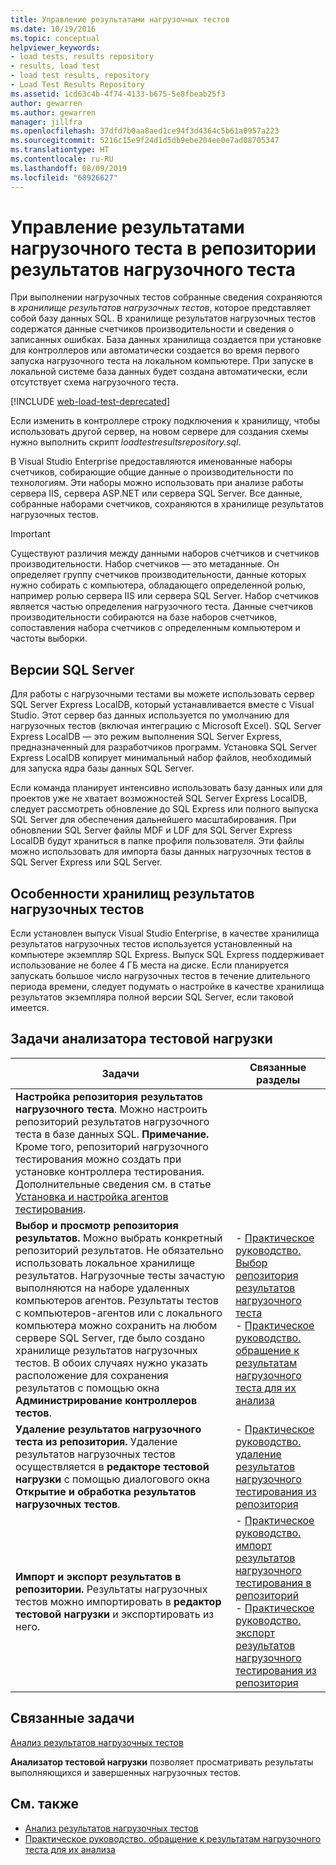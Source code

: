 ```yaml
---
title: Управление результатами нагрузочных тестов
ms.date: 10/19/2016
ms.topic: conceptual
helpviewer_keywords:
- load tests, results repository
- results, load test
- load test results, repository
- Load Test Results Repository
ms.assetid: 1cd63c4b-4f74-4133-b675-5e8fbeab25f3
author: gewarren
ms.author: gewarren
manager: jillfra
ms.openlocfilehash: 37dfd7b0aa8aed1ce94f3d4364c5b61a0957a223
ms.sourcegitcommit: 5216c15e9f24d1d5db9ebe204ee0e7ad08705347
ms.translationtype: HT
ms.contentlocale: ru-RU
ms.lasthandoff: 08/09/2019
ms.locfileid: "68926627"
---
```

# <a name="manage-load-test-results-in-the-load-test-results-repository"></a>Управление результатами нагрузочного теста в репозитории результатов нагрузочного теста

При выполнении нагрузочных тестов собранные сведения сохраняются в *хранилище результатов нагрузочных тестов*, которое представляет собой базу данных SQL. В хранилище результатов нагрузочных тестов содержатся данные счетчиков производительности и сведения о записанных ошибках. База данных хранилища создается при установке для контроллеров или автоматически создается во время первого запуска нагрузочного теста на локальном компьютере. При запуске в локальной системе база данных будет создана автоматически, если отсутствует схема нагрузочного теста.

[!INCLUDE [web-load-test-deprecated](includes/web-load-test-deprecated.md)]

Если изменить в контроллере строку подключения к хранилищу, чтобы использовать другой сервер, на новом сервере для создания схемы нужно выполнить скрипт *loadtestresultsrepository.sql*.

В Visual Studio Enterprise предоставляются именованные наборы счетчиков, собирающие общие данные о производительности по технологиям. Эти наборы можно использовать при анализе работы сервера IIS, сервера ASP.NET или сервера SQL Server. Все данные, собранные наборами счетчиков, сохраняются в хранилище результатов нагрузочных тестов.

> [!IMPORTANT]
> Существуют различия между данными наборов счетчиков и счетчиков производительности. Набор счетчиков — это метаданные. Он определяет группу счетчиков производительности, данные которых нужно собирать с компьютера, обладающего определенной ролью, например ролью сервера IIS или сервера SQL Server. Набор счетчиков является частью определения нагрузочного теста. Данные счетчиков производительности собираются на базе наборов счетчиков, сопоставления набора счетчиков с определенным компьютером и частоты выборки.

## <a name="sql-server-versions"></a>Версии SQL Server

Для работы с нагрузочными тестами вы можете использовать сервер SQL Server Express LocalDB, который устанавливается вместе с Visual Studio. Этот сервер баз данных используется по умолчанию для нагрузочных тестов (включая интеграцию с Microsoft Excel). SQL Server Express LocalDB — это режим выполнения SQL Server Express, предназначенный для разработчиков программ. Установка SQL Server Express LocalDB копирует минимальный набор файлов, необходимый для запуска ядра базы данных SQL Server.

Если команда планирует интенсивно использовать базу данных или для проектов уже не хватает возможностей SQL Server Express LocalDB, следует рассмотреть обновление до SQL Express или полного выпуска SQL Server для обеспечения дальнейшего масштабирования. При обновлении SQL Server файлы MDF и LDF для SQL Server Express LocalDB будут храниться в папке профиля пользователя. Эти файлы можно использовать для импорта базы данных нагрузочных тестов в SQL Server Express или SQL Server.

## <a name="load-test-results-store-considerations"></a>Особенности хранилищ результатов нагрузочных тестов

Если установлен выпуск Visual Studio Enterprise, в качестве хранилища результатов нагрузочных тестов используется установленный на компьютере экземпляр SQL Express. Выпуск SQL Express поддерживает использование не более 4 ГБ места на диске. Если планируется запускать большое число нагрузочных тестов в течение длительного периода времени, следует подумать о настройке в качестве хранилища результатов экземпляра полной версии SQL Server, если таковой имеется.

## <a name="load-test-analyzer-tasks"></a>Задачи анализатора тестовой нагрузки

|Задачи|Связанные разделы|
|-|-----------------------|
|**Настройка репозитория результатов нагрузочного теста**. Можно настроить репозиторий результатов нагрузочного теста в базе данных SQL. **Примечание.**  Кроме того, репозиторий нагрузочного тестирования можно создать при установке контроллера тестирования. Дополнительные сведения см. в статье [Установка и настройка агентов тестирования](../test/lab-management/install-configure-test-agents.md).||
|**Выбор и просмотр репозитория результатов.** Можно выбрать конкретный репозиторий результатов. Не обязательно использовать локальное хранилище результатов. Нагрузочные тесты зачастую выполняются на наборе удаленных компьютеров агентов. Результаты тестов с компьютеров-агентов или с локального компьютера можно сохранить на любом сервере SQL Server, где было создано хранилище результатов нагрузочных тестов. В обоих случаях нужно указать расположение для сохранения результатов с помощью окна **Администрирование контроллеров тестов**.|-   [Практическое руководство. Выбор репозитория результатов нагрузочного теста](../test/how-to-select-a-load-test-results-repository.md)<br />-   [Практическое руководство. обращение к результатам нагрузочного теста для их анализа](../test/how-to-access-load-test-results-for-analysis.md)|
|**Удаление результатов нагрузочного теста из репозитория.** Удаление результатов нагрузочных тестов осуществляется в **редакторе тестовой нагрузки** с помощью диалогового окна **Открытие и обработка результатов нагрузочных тестов**.|-   [Практическое руководство. удаление результатов нагрузочного тестирования из репозитория](../test/how-to-delete-load-test-results-from-a-repository.md)|
|**Импорт и экспорт результатов в репозитории.** Результаты нагрузочных тестов можно импортировать в **редактор тестовой нагрузки** и экспортировать из него.|-   [Практическое руководство. импорт результатов нагрузочного тестирования в репозиторий](../test/how-to-import-load-test-results-into-a-repository.md)<br />-   [Практическое руководство. экспорт результатов нагрузочного тестирования из репозитория](../test/how-to-export-load-test-results-from-a-repository.md)|

## <a name="related-tasks"></a>Связанные задачи

[Анализ результатов нагрузочных тестов](../test/analyze-load-test-results-using-the-load-test-analyzer.md)

**Анализатор тестовой нагрузки** позволяет просматривать результаты выполняющихся и завершенных нагрузочных тестов.

## <a name="see-also"></a>См. также

- [Анализ результатов нагрузочных тестов](../test/analyze-load-test-results-using-the-load-test-analyzer.md)
- [Практическое руководство. обращение к результатам нагрузочного теста для их анализа](../test/how-to-access-load-test-results-for-analysis.md)